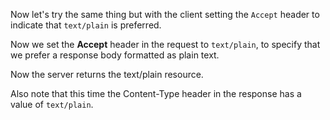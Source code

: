 Now let's try the same thing but with the client setting the `Accept` header to indicate that `text/plain` is preferred.

<resource-map/>

Now we set the __Accept__ header in the request to `text/plain`, to specify that we prefer a response body formatted as plain text.

<request/>

<response/>

Now the server returns the text/plain resource.

Also note that this time the Content-Type header in the response has a value of `text/plain`.
